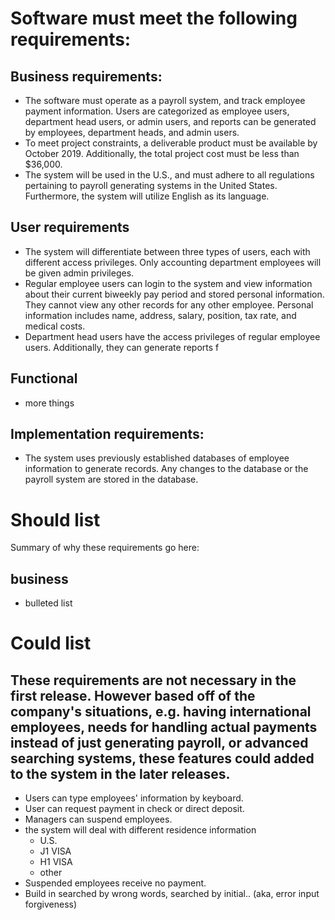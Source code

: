 
# Software must meet the following requirements:
## Business requirements:
* The software must operate as a payroll system, and track employee payment information.  Users are categorized as employee users, department head users, or admin users, and reports can be generated by employees, department heads, and admin users.  
* To meet project constraints, a deliverable product must be available by October 2019. Additionally, the total project cost must be less than $36,000.
* The system will be used in the U.S., and must adhere to all regulations pertaining to payroll generating systems in the United States. Furthermore, the system will utilize English as its language.

## User requirements

* The system will differentiate between three types of users, each with different access privileges.  Only accounting department employees will be given admin privileges.
* Regular employee users can login to the system and view information about their current biweekly pay period and stored personal information.  They cannot view any other records for any other employee.  Personal information includes name, address, salary, position, tax rate, and medical costs.
* Department head users have the access privileges of regular employee users.  Additionally, they can generate reports f

## Functional
* more things

## Implementation requirements:

* The system uses previously established databases of employee information to generate records.  Any changes to the database or the payroll system are stored in the database.

# Should list
Summary of why these requirements go here:
## business
* bulleted list

# Could list
## These requirements are not necessary in the first release. However based off of the company's situations, e.g. having international employees, needs for handling actual payments instead of just generating payroll, or advanced searching systems, these features could added to the system in the later releases.   
* Users can type employees' information by keyboard.    
* User can request payment in check or direct deposit.  
* Managers can suspend employees.
* the system will deal with different residence information   
  * U.S.
  * J1 VISA
  * H1 VISA
  * other
* Suspended employees receive no payment.    
* Build in searched by wrong words, searched by initial.. (aka, error input forgiveness)    
